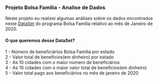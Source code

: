### Projeto Bolsa Família - Analise de Dados
<p>Neste projeto eu realizei algumas análises sobre os dados
encontrados neste  <a href="http://www.dados.gov.br/dataset/bolsa-familia-pagamentos/resource/6337fab7-c6c8-4ad5-8519-838ae9ad9933">DataSet</a> do programa Bolsa Família relativo ao mês de Janeiro de 2020.</p>

#### O que queremos desse DataSet?
1 - Número de beneficiários Bolsa Família por estado
<br> 2 - Valor total de beneficios(em dinheiro) por estado
<br> 3 - As 10 cidades com o maior número de beneficiários
<br> 4 - As 10 cidades com o maior valor total de beneficios(em dinheiro)
<br> 5 - Valor total pago aos beneficiários no mês de janeiro de 2020

